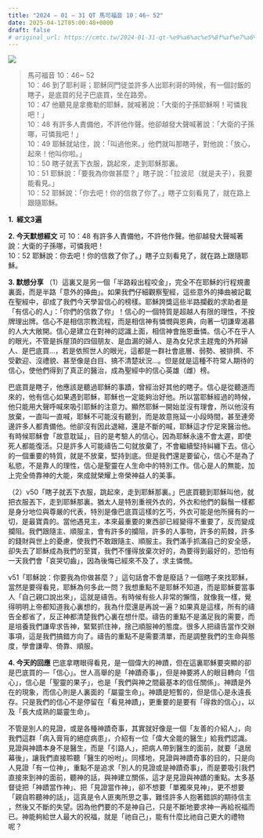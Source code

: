 ```yaml
---
title: "2024 – 01 – 31 QT 馬可福音 10：46~ 52"
date: 2025-04-12T05:00:48+0800
draft: false
# original_url: https://cmtc.tw/2024-01-31-qt-%e9%a6%ac%e5%8f%af%e7%a6%8f%e9%9f%b3-10%ef%bc%9a46-52
---
```


![](/images/qt.jpg)
> 馬可福音 10：46~ 52  
> 10：46 到了耶利哥；耶穌同門徒並許多人出耶利哥的時候，有一個討飯的瞎子，是底買的兒子巴底買，坐在路旁。  
> 10：47 他聽見是拿撒勒的耶穌，就喊著說：「大衛的子孫耶穌啊！可憐我吧！」  
> 10：48 有許多人責備他，不許他作聲。他卻越發大聲喊著說：「大衛的子孫哪，可憐我吧！」  
> 10：49 耶穌就站住，說：「叫過他來。」他們就叫那瞎子，對他說：「放心，起來！他叫你啦。」  
> 10：50 瞎子就丟下衣服，跳起來，走到耶穌那裏。  
> 10：51 耶穌說：「要我為你做甚麼？」瞎子說：「拉波尼（就是夫子），我要能看見。」  
> 10：52 耶穌說：「你去吧！你的信救了你了。」瞎子立刻看見了，就在路上跟隨耶穌。

**1.  經文3遍**

**2. 今天默想經文**
可 10：48 有許多人責備他，不許他作聲。他卻越發大聲喊著說：大衛的子孫哪，可憐我吧！  
10：52 耶穌說：你去吧！你的信救了你了。」瞎子立刻看見了，就在路上跟隨耶穌。

**3. 默想分享**
（1）這裏又是另一個「半路殺出程咬金」，完全不在耶穌的行程規畫裏面，而是半路「意外的挿曲」。如果我們仔細觀察聖經，這些意外的挿曲被記載在聖經中，卻成了我們今天學習信心的榜樣。耶穌誇獎這些半路攔截的求助者是「有信心的人」：「你們的信救了你」！信心的一個特質是超越人有限的理性，不按牌理出牌。信心不是相信宗教流程，而是相信神有憐憫與恩典，向著一切謙卑渴慕的人大大敞開。信心是建立在對神的認識上面，相信神會施恩垂憐。信心不在乎人的眼光，不管是拆屋頂的四個朋友、是血漏的婦人、是為女兒求主趕鬼的外邦婦人、是巴底買…，若是依照世人的眼光，這都是一群社會底層、弱勢、被排擠、不受歡迎、沒禮貌、甚至像是白目、搞不清楚狀況…。但是就是這種不符常人期待的信心，使他們得到了真正的醫治，成為聖經中的信心英雄（雌）榜。

巴底買是瞎子，他應該是聽過耶穌的事蹟，曾經治好其他的瞎子。信心是從聽道而來的，他有信心如果遇到耶穌，耶穌也一定能夠治好他。所以當耶穌經過的時候，他只能用大聲呼喊來吸引耶穌的注意力。顯然耶穌一開始並沒有理會，所以他沒有放棄，一直叫一直喊，耶穌不可能沒有聽到，而是故意拖延一小段時間，甚至連旁邊許多人都責備他。他卻沒有因此退縮，還是不斷的喊，耶穌這才佇足來醫治他。有時候耶穌會「故意耽延」，目的是考驗人的信心，因為耶穌永遠不會太遲，即使死人都能復活。只是許多人可能禱告二句就放棄了，不會繼續堅持糾纏下去。信心的一個重要的特質，就是不放棄，堅持到底。但是我們還是要留心，信心不是為了私慾，不是靠人的理性，信心是聖靈在人生命中的特別工作。信心是人的無能，加上完全倚靠神的大能，來成就榮耀上帝榮神益人的美事。

（2）v50「瞎子就丟下衣服，跳起來，走到耶穌那裏。」巴底買聽到耶穌叫他，就把衣服丟下，走到耶穌那裏。猶太人是特別重視外衣的，外衣和他們的鬍鬚一樣都是身分地位與尊嚴的代表，特別是像巴底買這樣的乞丐，外衣可能是他所擁有的一切，是最寶貴的。當他遇見主，本來最重要的東西卻已經變得不重要了，反而變成攔阻。我們跟隨主、順服主，會有許多的攔阻，許多的人事物，許多的荊棘，許多的錢財與世上的憂慮，使我們不敢跟隨主、順服主。我們滿手抓滿自己的安全感，卻失去了耶穌成為我們的至寶，我們不懂得放棄次好的，為要得到最好的，恐怕有一天我們會「哀哭切齒」，因為後悔已經來不及了，求主憐憫。

v51「耶穌說：你要我為你做甚麼？」這句話會不會是廢話？一個瞎子來找耶穌，當然是要得看見，耶穌為何多此一問？我想重點不是耶穌不知道，而是耶穌要當事人「自己親口說出來」，這就是禱告。有時候有些人非常的懶惰，就像我一樣，覺得明明上帝都知道我心裏想的，我為什麼還是再說一遍？如果真是這樣，所有的禱告全都省了，反正神都清楚我們心裏在想什麼。禱告的重點不是滿足我的需要，而是培養我們謙卑求告神，緊緊抓住神，捨己順服神的態度。很多人把禱告當作交辦事項，這是我們搞錯方向了。禱告的重點不是需要清單，而是調整我們的生命與態度，學會謙卑、倚靠、順服。

**4. 今天的回應**
巴底拿瞎眼得看見，是一個偉大的神蹟，但在這裏耶穌要突顯的卻是巴底買的—「信心」。世人高舉的是「神蹟奇事」，但是神要將人的眼目轉向「信心」，信心是「聖靈的果子」，也是「我們與神之間最基本的信任關係」。神蹟是外在的現象，而信心則是人裏面的「屬靈生命」。神蹟是短暫的，但是信心是永遠長存。只是我們的信心不是停留在「看見神蹟」，更重要的是要有「得救的信心」，以及「長大成熟的屬靈生命」。

不管是別人的見證，或是各種神蹟奇事，其實就好像是一個「友善的介紹人」，向我們這群「病入膏肓的絕症病患」，介紹有一位「偉大全能的醫生」給我們認識。見證與神蹟本身不是醫生，而是「引路人」，把病人帶到醫生的面前，就要「退居幕後」，讓我們直接聆聽「醫生的吩咐」。同樣地，見證與神蹟奇事的目的，只是向人見證「有一位神」，重點不是追求「別人的見證或是神蹟奇事」，而是要吸引我們直接來到神的面前，聽神的話，與神建立關係，這才是見證與神蹟的重點。太多基督徒把「神蹟當作神」、把「見證當作神」，卻不想要「單獨來見神」，更不想要「親自聆聽神的話」，這真是令人匪夷所思之事，難怪許多人抱著錯誤的期待信主 ，然後又不斷的失望。因為他們要的不是神自己，只是不斷地要求神一再給祝福而已。神能夠給世人最大的祝福，就是「祂自己」，能有什麼比祂自己更大的禮物呢？
